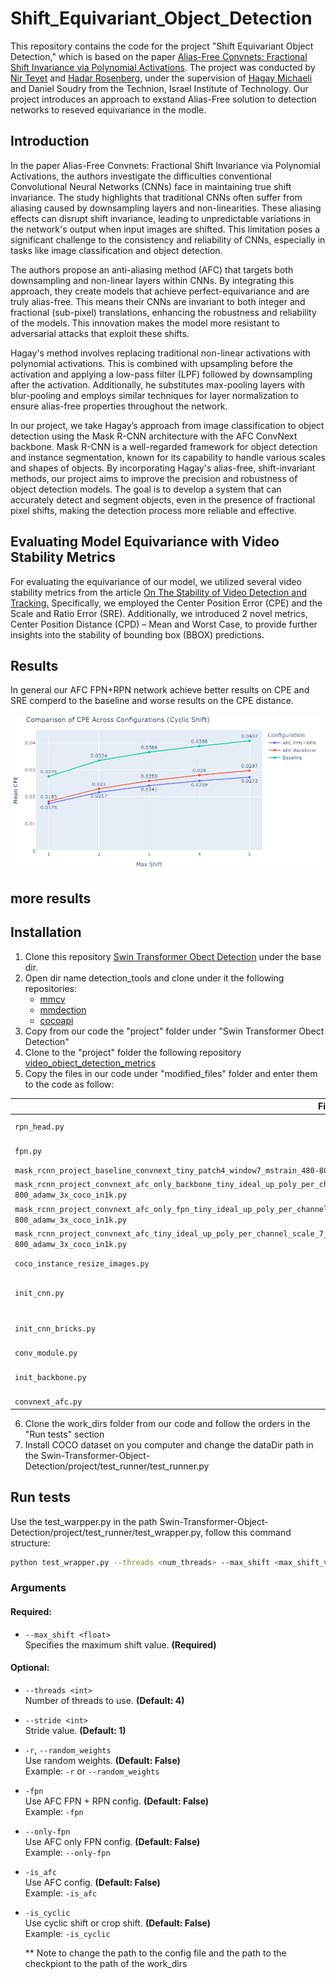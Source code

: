 # Shift_Equivariant_Object_Detection
This repository contains the code for the project "Shift Equivariant Object Detection," which is based on the paper [Alias-Free Convnets: Fractional Shift Invariance via Polynomial Activations](https://arxiv.org/pdf/2303.08085dl.acm.org/doi/pdf/10.1145/3591301). The project was conducted by [Nir Tevet]([https://github.com/TamarSdeChen](https://github.com/nirtevet)) and [Hadar Rosenberg](https://github.com/HadarRosenberg), under the supervision of [Hagay Michaeli](https://github.com/hmichaeli) and Daniel Soudry from the Technion, Israel Institute of Technology.
Our project introduces an approach to exstand Alias-Free solution to detection networks to reseved equivariance in the modle.

## Introduction
In the paper Alias-Free Convnets: Fractional Shift Invariance via Polynomial Activations, the authors investigate the difficulties conventional Convolutional Neural Networks (CNNs) face in maintaining true shift invariance. The study highlights that traditional CNNs often suffer from aliasing caused by downsampling layers and non-linearities. These aliasing effects can disrupt shift invariance, leading to unpredictable variations in the network's output when input images are shifted. This limitation poses a significant challenge to the consistency and reliability of CNNs, especially in tasks like image classification and object detection.

The authors propose an anti-aliasing method (AFC) that targets both downsampling and non-linear layers within CNNs. By integrating this approach, they create models that achieve perfect-equivariance and are truly alias-free. This means their CNNs are invariant to both integer and fractional (sub-pixel) translations, enhancing the robustness and reliability of the models. This innovation makes the model more resistant to adversarial attacks that exploit these shifts.

Hagay's method involves replacing traditional non-linear activations with polynomial activations. This is combined with upsampling before the activation and applying a low-pass filter (LPF) followed by downsampling after the activation. Additionally, he substitutes max-pooling layers with blur-pooling and employs similar techniques for layer normalization to ensure alias-free properties throughout the network.

In our project, we take Hagay’s approach from image classification to object detection using the Mask R-CNN architecture with the AFC ConvNext backbone. Mask R-CNN is a well-regarded framework for object detection and instance segmentation, known for its capability to handle various scales and shapes of objects. By incorporating Hagay's alias-free, shift-invariant methods, our project aims to improve the precision and robustness of object detection models. The goal is to develop a system that can accurately detect and segment objects, even in the presence of fractional pixel shifts, making the detection process more reliable and effective.

## Evaluating Model Equivariance with Video Stability Metrics

For evaluating the equivariance of our model, we utilized several video stability metrics from the article [On The Stability of Video Detection and Tracking.](https://arxiv.org/pdf/1611.06467) Specifically, we employed the Center Position Error (CPE) and the Scale and Ratio Error (SRE). Additionally, we introduced 2 novel metrics, Center Position Distance (CPD) – Mean and Worst Case, to provide further insights into the stability of bounding box (BBOX) predictions.

## Results
In general our AFC FPN+RPN network achieve better results on CPE and SRE comperd to the baseline and worse results on the CPE distance.

<img src="CPEcyclic.png" width="500"/>

## more results
## Installation
1. Clone this repository [Swin Transformer Obect Detection](https://github.com/SwinTransformer/Swin-Transformer-Object-Detection) under the base dir.
2. Open dir name detection_tools and clone under it the following repositories:
   * [mmcv](https://github.com/open-mmlab/mmcv)
   * [mmdection](https://github.com/open-mmlab/mmdetection)
   * [cocoapi](https://github.com/open-mmlab/cocoapi)
3. Copy from our code the "project" folder under "Swin Transformer Obect Detection"
4. Clone to the "project" folder the following repository [video_object_detection_metrics](https://github.com/ceykmc/video_object_detection_metrics)
5. Copy the files in our code under "modified_files" folder and enter them to the code as follow:

| File Name      | Destination    | Notes |
|-----------------|---------------|-------|
| `rpn_head.py`  | `Swin-Transformer-Object-Detection/mmdet/models/dense_heads/rpn_head.py` | |
| `fpn.py`       | `Swin-Transformer-Object-Detection/mmdet/models/necks/fpn.py` | |
| `mask_rcnn_project_baseline_convnext_tiny_patch4_window7_mstrain_480-800_adamw_3x_coco_in1k.py` | `Swin-Transformer-Object-Detection/configs/convnext/` | |
| `mask_rcnn_project_convnext_afc_only_backbone_tiny_ideal_up_poly_per_channel_scale_7_7_train_chw2_stem_mode_activation_patch4_window7_mstrain_480-800_adamw_3x_coco_in1k.py` | `Swin-Transformer-Object-Detection/configs/convnext/` | |
| `mask_rcnn_project_convnext_afc_only_fpn_tiny_ideal_up_poly_per_channel_scale_7_7_train_chw2_stem_mode_activation_patch4_window7_mstrain_480-800_adamw_3x_coco_in1k.py` | `Swin-Transformer-Object-Detection/configs/convnext/` | |
| `mask_rcnn_project_convnext_afc_tiny_ideal_up_poly_per_channel_scale_7_7_train_chw2_stem_mode_activation_patch4_window7_mstrain_480-800_adamw_3x_coco_in1k.py` | `Swin-Transformer-Object-Detection/configs/convnext/` | |
| `coco_instance_resize_images.py` | `Swin-Transformer-Object-Detection/configs/_base_/datasets/` | |
| `init_cnn.py` | `detection_tools/mmcv/mmcv/cnn/` | Call it `__init__.py` in the folder |
| `init_cnn_bricks.py` | `detection_tools/mmcv/mmcv/cnn/bricks/` | Call it `__init__.py` in the folder |
| `conv_module.py` | `detection_tools/mmcv/mmcv/cnn/bricks/` | |
| `init_backbone.py` | `detection_tools/mmdetection/mmdet/models/backbones/` | Call it `__init__.py` in the folder |
| `convnext_afc.py` | `detection_tools/mmdetection/mmdet/models/backbones/` | |

6. Clone the work_dirs folder from our code and follow the orders in the "Run tests" section
7. Install COCO dataset on you computer and change the dataDir path in the Swin-Transformer-Object-Detection/project/test_runner/test_runner.py
   
## Run tests
Use the test_warpper.py in the path Swin-Transformer-Object-Detection/project/test_runner/test_wrapper.py, follow this command structure:

```bash
python test_wrapper.py --threads <num_threads> --max_shift <max_shift_value> --stride <stride_value> [optional flags]
```

### Arguments

#### Required:
- `--max_shift <float>`  
  Specifies the maximum shift value. **(Required)**

#### Optional:
- `--threads <int>`  
  Number of threads to use. **(Default: 4)**

- `--stride <int>`  
  Stride value. **(Default: 1)**

- `-r`, `--random_weights`  
  Use random weights. **(Default: False)**  
  Example: `-r` or `--random_weights`

- `-fpn`  
  Use AFC FPN + RPN config. **(Default: False)**  
  Example: `-fpn`

- `--only-fpn`  
  Use AFC only FPN config. **(Default: False)**  
  Example: `--only-fpn`

- `-is_afc`  
  Use AFC config. **(Default: False)**  
  Example: `-is_afc`

- `-is_cyclic`  
  Use cyclic shift or crop shift. **(Default: False)**  
  Example: `-is_cyclic`

  ** Note to change the path to the config file and the path to the checkpiont to the path of the work_dirs
